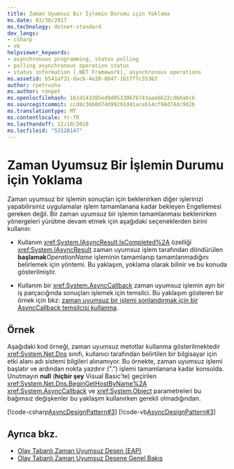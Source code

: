 ```yaml
---
title: Zaman Uyumsuz Bir İşlemin Durumu için Yoklama
ms.date: 03/30/2017
ms.technology: dotnet-standard
dev_langs:
- csharp
- vb
helpviewer_keywords:
- asynchronous programming, status polling
- polling asynchronous operation status
- status information [.NET Framework], asynchronous operations
ms.assetid: b541af31-dacb-4e20-8847-1b1ff7c35363
author: rpetrusha
ms.author: ronpet
ms.openlocfilehash: 161d143385ed9d0533967b743aaeb622cdb0a6cb
ms.sourcegitcommit: ccd8c36b0d74d99291d41aceb14cf98d74dc9d2b
ms.translationtype: MT
ms.contentlocale: tr-TR
ms.lasthandoff: 12/10/2018
ms.locfileid: "53128147"
---
```

# <a name="polling-for-the-status-of-an-asynchronous-operation"></a>Zaman Uyumsuz Bir İşlemin Durumu için Yoklama
Zaman uyumsuz bir işlemin sonuçları için beklenirken diğer işlerinizi yapabilirsiniz uygulamalar işlem tamamlanana kadar bekleyen Engellemesi gereken değil. Bir zaman uyumsuz bir işlemin tamamlanması beklenirken yönergeleri yürütme devam etmek için aşağıdaki seçeneklerden birini kullanın:  
  
-   Kullanım <xref:System.IAsyncResult.IsCompleted%2A> özelliği <xref:System.IAsyncResult> zaman uyumsuz işlem tarafından döndürülen **başlamak**_OperationName_ işleminin tamamlanıp tamamlanmadığını belirlemek için yöntemi. Bu yaklaşım, yoklama olarak bilinir ve bu konuda gösterilmiştir.  
  
-   Kullanım bir <xref:System.AsyncCallback> zaman uyumsuz işlemin ayrı bir iş parçacığında sonuçları işlemek için temsilci. Bu yaklaşım gösteren bir örnek için bkz: [zaman uyumsuz bir işlemi sonlandırmak için bir AsyncCallback temsilcisi kullanma](../../../docs/standard/asynchronous-programming-patterns/using-an-asynccallback-delegate-to-end-an-asynchronous-operation.md).  
  
## <a name="example"></a>Örnek  
 Aşağıdaki kod örneği, zaman uyumsuz metotlar kullanma gösterilmektedir <xref:System.Net.Dns> sınıfı, kullanıcı tarafından belirtilen bir bilgisayar için etki alanı adı sistemi bilgileri alınamıyor. Bu örnekte, zaman uyumsuz işlemi başlatır ve ardından nokta yazdırır (".") işlemi tamamlanana kadar konsolda. Unutmayın **null** (**hiçbir şey** Visual Basic'te) geçirilen <xref:System.Net.Dns.BeginGetHostByName%2A> <xref:System.AsyncCallback> ve <xref:System.Object> parametreleri bu bağımsız değişkenler bu yaklaşım kullanırken gerekli olmadığından.  
  
 [!code-csharp[AsyncDesignPattern#3](../../../samples/snippets/csharp/VS_Snippets_CLR/AsyncDesignPattern/CS/Async_Poll.cs#3)]
 [!code-vb[AsyncDesignPattern#3](../../../samples/snippets/visualbasic/VS_Snippets_CLR/AsyncDesignPattern/VB/Async_Poll.vb#3)]  
  
## <a name="see-also"></a>Ayrıca bkz.

- [Olay Tabanlı Zaman Uyumsuz Desen (EAP)](../../../docs/standard/asynchronous-programming-patterns/event-based-asynchronous-pattern-eap.md)  
- [Olay Tabanlı Zaman Uyumsuz Desene Genel Bakış](../../../docs/standard/asynchronous-programming-patterns/event-based-asynchronous-pattern-overview.md)
